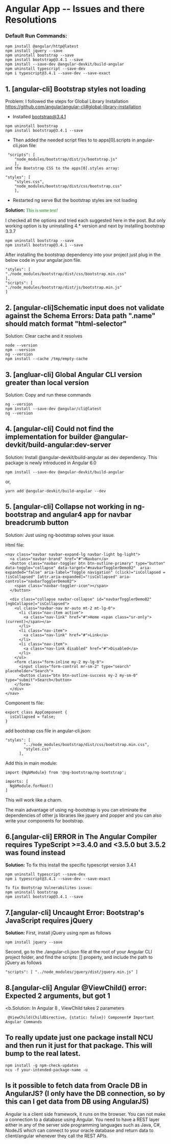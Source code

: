 # Angular App -- Issues and there Resolutions 

### Default Run Commands:
```
npm install @angular/http@latest
npm install jquery --save
npm uninstall bootstrap --save 
npm install bootstrap@3.4.1 --save 
npm install --save-dev @angular-devkit/build-angular
npm uninstall typescript --save-dev
npm i typescript@3.4.1 --save-dev --save-exact
```

## 1. [angular-cli] Bootstrap styles not loading 
 Problem: I followed the steps for Global Library Installation https://github.com/angular/angular-cli#global-library-installation
- Installed bootstrap@3.4.1 
``` 
npm uninstall bootstrap
npm install bootstrap@3.4.1 --save 
```
- Then added the needed script files to to apps[0].scripts in angular-cli.json file:
```
 "scripts": [
    "node_modules/bootstrap/dist/js/bootstrap.js"
    ],
and the Bootstrap CSS to the apps[0].styles array:

"styles": [
    "styles.css",
    "node_modules/bootstrap/dist/css/bootstrap.css"
    ],
```
- Restarted ng serve
But the bootstrap styles are not loading

<b>Solution:</b>
<font face="verdana" color="green">This is some text!</font>

I checked all the options and tried each suggested here in the post. But only working option is by uninstalling 4.* version and next by installing bootstrap 3.3.7  
``` 
npm uninstall bootstrap --save 
npm install bootstrap@3.4.1 --save 
```

After installing the bootstrap dependency into your project just plug in the below code in your angular.json file.
```
"styles": [
"./node_modules/bootstrap/dist/css/bootstrap.min.css"
],
"scripts": [
"./node_modules/bootstrap/dist/js/bootstrap.min.js"
]
```

## 2. [angular-cli]Schematic input does not validate against the Schema Errors:    Data path ".name" should match format "html-selector"
Solution:
Clear cache and it resolves
```
node --version
npm --version
ng --version
npm install --cache /tmp/empty-cache
```
## 3. [angluar-cli] Global Angular CLI version greater than local version
Solution:
Copy and run these commands
```
ng --version
npm install --save-dev @angular/cli@latest
ng --version
```

## 4. [angular-cli] Could not find the implementation for builder @angular-devkit/build-angular:dev-server
Solution:
Install @angular-devkit/build-angular as dev dependency. This package is newly introduced in Angular 6.0
```
npm install --save-dev @angular-devkit/build-angular
```
or,
```
yarn add @angular-devkit/build-angular --dev
```

## 5. [angular-cli] Collapse not working in ng-bootstrap and angular4 app for navbar breadcrumb button

Solution: Just using ng-bootstrap solves your issue.

Html file:
```
<nav class="navbar navbar-expand-lg navbar-light bg-light">
  <a class="navbar-brand" href="#">Navbar</a>
  <button class="navbar-toggler btn btn-outline-primary" type="button" data-toggle="collapse" data-target="#navbarTogglerDemo02"  aria-expanded="false" aria-label="Toggle navigation" (click)="isCollapsed = !isCollapsed" [attr.aria-expanded]="!isCollapsed" aria-controls="navbarTogglerDemo02">
    <span class="navbar-toggler-icon"></span>
  </button>

  <div class="collapse navbar-collapse" id="navbarTogglerDemo02" [ngbCollapse]="isCollapsed">
    <ul class="navbar-nav mr-auto mt-2 mt-lg-0">
      <li class="nav-item active">
        <a class="nav-link" href="#">Home <span class="sr-only">(current)</span></a>
      </li>
      <li class="nav-item">
        <a class="nav-link" href="#">Link</a>
      </li>
      <li class="nav-item">
        <a class="nav-link disabled" href="#">Disabled</a>
      </li>
    </ul>
    <form class="form-inline my-2 my-lg-0">
      <input class="form-control mr-sm-2" type="search" placeholder="Search">
      <button class="btn btn-outline-success my-2 my-sm-0" type="submit">Search</button>
    </form>
  </div>
</nav>
```
Component ts file:
```
export class AppComponent {
  isCollapsed = false;
}
```
add bootstrap css file in angular-cli.json:
```
"styles": [
        "../node_modules/bootstrap/dist/css/bootstrap.min.css",
        "styles.css"
      ],
```
Add this in main module:
```
import {NgbModule} from '@ng-bootstrap/ng-bootstrap';

imports: [
  NgbModule.forRoot()
]
```
This will work like a charm.

The main advantage of using ng-bootstrap is you can eliminate the dependencies of other js libraries like jquery and popper and you can also write your components for bootstrap.

## 6.[angular-cli] ERROR in The Angular Compiler requires TypeScript >=3.4.0 and <3.5.0 but 3.5.2 was found instead
<b>Solution:</b>
To fix this install the specific typescript version 3.4.1
```
npm uninstall typescript --save-dev
npm i typescript@3.4.1 --save-dev --save-exact

To fix Bootstrap Vulnerabilites issue:
npm uninstall bootstrap
npm install bootstrap@3.4.1 --save

```
## 7.[angular-cli] Uncaught Error: Bootstrap's JavaScript requires jQuery
<b>Solution:</b> First, install jQuery using npm as follows
```
npm install jquery --save
```
Second, go to the ./angular-cli.json file at the root of your Angular CLI project folder, and find the scripts: [] property, and include the path to jQuery as follows
```
"scripts": [ "../node_modules/jquery/dist/jquery.min.js" ]
```
## 8.[angular-cli] Angular @ViewChild() error: Expected 2 arguments, but got 1
<b.Solution:</b>
In Angular 8 , ViewChild takes 2 parameters
```
 @ViewChild(ChildDirective, {static: false}) Component# Important Angular Commands
```

## To really update just one package install NCU and then run it just for that package. This will bump to the real latest.
```
npm install -g npm-check-updates
ncu -f your-intended-package-name -u
```


## Is it possible to fetch data from Oracle DB in AngularJS? (I only have the DB connection, so by this can I get data from DB using AngularJS)
Angular is a client side framework, it runs on the browser. You can not make a connection to a database using Angular. You need to have a REST layer either in any of the server side programming languages such as Java, C#, NodeJS which can connect to your oracle database and return data to client/angular whenever they call the REST APIs.


